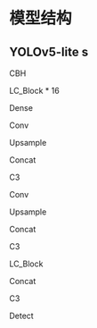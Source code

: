 # 模型结构



## YOLOv5-lite s



CBH

LC_Block * 16

Dense

Conv

Upsample

Concat

C3

Conv

Upsample

Concat

C3

LC_Block

Concat

C3

Detect